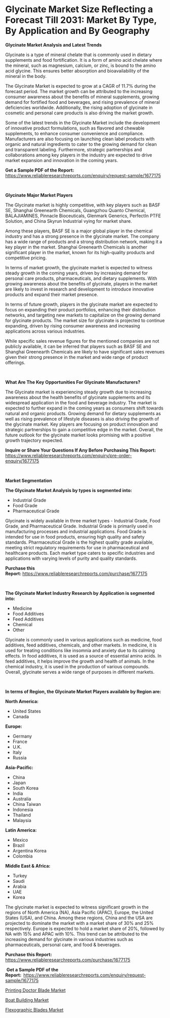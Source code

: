 <p><h1>Glycinate Market Size Reflecting a Forecast Till 2031: Market By Type, By Application and By Geography</h1></p><p><strong>Glycinate Market Analysis and Latest Trends</strong></p>
<p><p>Glycinate is a type of mineral chelate that is commonly used in dietary supplements and food fortification. It is a form of amino acid chelate where the mineral, such as magnesium, calcium, or zinc, is bound to the amino acid glycine. This ensures better absorption and bioavailability of the mineral in the body.</p><p>The Glycinate Market is expected to grow at a CAGR of 11.7% during the forecast period. The market growth can be attributed to the increasing consumer awareness about the benefits of mineral supplements, growing demand for fortified food and beverages, and rising prevalence of mineral deficiencies worldwide. Additionally, the rising adoption of glycinate in cosmetic and personal care products is also driving the market growth.</p><p>Some of the latest trends in the Glycinate Market include the development of innovative product formulations, such as flavored and chewable supplements, to enhance consumer convenience and compliance. Manufacturers are also focusing on launching clean label products with organic and natural ingredients to cater to the growing demand for clean and transparent labeling. Furthermore, strategic partnerships and collaborations among key players in the industry are expected to drive market expansion and innovation in the coming years.</p></p>
<p><strong>Get a Sample PDF of the Report:&nbsp;</strong> <a href="https://www.reliableresearchreports.com/enquiry/request-sample/1677175">https://www.reliableresearchreports.com/enquiry/request-sample/1677175</a></p>
<p>&nbsp;</p>
<p><strong>Glycinate Major Market Players</strong></p>
<p><p>The Glycinate market is highly competitive, with key players such as BASF SE, Shanghai Greenearth Chemicals, Guangzhou Quanto Chemical, BALAJIAMINES, Pinnacle Bioceuticals, Glenmark Generics, PerfectIn PTFE Solution, and China Skyrun Industrial vying for market share. </p><p>Among these players, BASF SE is a major global player in the chemical industry and has a strong presence in the glycinate market. The company has a wide range of products and a strong distribution network, making it a key player in the market. Shanghai Greenearth Chemicals is another significant player in the market, known for its high-quality products and competitive pricing. </p><p>In terms of market growth, the glycinate market is expected to witness steady growth in the coming years, driven by increasing demand for personal care products, pharmaceuticals, and dietary supplements. With growing awareness about the benefits of glycinate, players in the market are likely to invest in research and development to introduce innovative products and expand their market presence.</p><p>In terms of future growth, players in the glycinate market are expected to focus on expanding their product portfolios, enhancing their distribution networks, and targeting new markets to capitalize on the growing demand for glycinate products. The market size for glycinate is projected to continue expanding, driven by rising consumer awareness and increasing applications across various industries.</p><p>While specific sales revenue figures for the mentioned companies are not publicly available, it can be inferred that players such as BASF SE and Shanghai Greenearth Chemicals are likely to have significant sales revenues given their strong presence in the market and wide range of product offerings.</p></p>
<p>&nbsp;</p>
<p><strong>What Are The Key Opportunities For Glycinate Manufacturers?</strong></p>
<p><p>The Glycinate market is experiencing steady growth due to increasing awareness about the health benefits of glycinate supplements and its widespread application in the food and beverage industry. The market is expected to further expand in the coming years as consumers shift towards natural and organic products. Growing demand for dietary supplements as well as rising prevalence of lifestyle diseases is also driving the growth of the glycinate market. Key players are focusing on product innovation and strategic partnerships to gain a competitive edge in the market. Overall, the future outlook for the glycinate market looks promising with a positive growth trajectory expected.</p></p>
<p><strong>Inquire or Share Your Questions If Any Before Purchasing This Report:</strong> <a href="https://www.reliableresearchreports.com/enquiry/pre-order-enquiry/1677175">https://www.reliableresearchreports.com/enquiry/pre-order-enquiry/1677175</a></p>
<p>&nbsp;</p>
<p><strong>Market Segmentation</strong></p>
<p><strong>The Glycinate Market Analysis by types is segmented into:</strong></p>
<p><ul><li>Industrial Grade</li><li>Food Grade</li><li>Pharmaceutical Grade</li></ul></p>
<p><p>Glycinate is widely available in three market types - Industrial Grade, Food Grade, and Pharmaceutical Grade. Industrial Grade is primarily used in manufacturing processes and industrial applications. Food Grade is intended for use in food products, ensuring high quality and safety standards. Pharmaceutical Grade is the highest quality grade available, meeting strict regulatory requirements for use in pharmaceutical and healthcare products. Each market type caters to specific industries and applications with varying levels of purity and quality standards.</p></p>
<p><strong>Purchase this Report:&nbsp;</strong><a href="https://www.reliableresearchreports.com/purchase/1677175">https://www.reliableresearchreports.com/purchase/1677175</a></p>
<p>&nbsp;</p>
<p><strong>The Glycinate Market Industry Research by Application is segmented into:</strong></p>
<p><ul><li>Medicine</li><li>Food Additives</li><li>Feed Additives</li><li>Chemical</li><li>Other</li></ul></p>
<p><p>Glycinate is commonly used in various applications such as medicine, food additives, feed additives, chemicals, and other markets. In medicine, it is used for treating conditions like insomnia and anxiety due to its calming effects. In food additives, it is used as a source of essential amino acids. In feed additives, it helps improve the growth and health of animals. In the chemical industry, it is used in the production of various compounds. Overall, glycinate serves a wide range of purposes in different markets.</p></p>
<p>&nbsp;</p>
<p><strong>In terms of Region, the Glycinate Market Players available by Region are:</strong></p>
<p>
    <p> <strong> North America: </strong>
        <ul>
            <li>United States</li>
            <li>Canada</li>
        </ul>
        </p> 
    <p> <strong> Europe: </strong>
        <ul>
            <li>Germany</li>
            <li>France</li>
            <li>U.K.</li>
            <li>Italy</li>
            <li>Russia</li>
        </ul>
        </p> 
    <p> <strong> Asia-Pacific: </strong>
        <ul>
            <li>China</li>
            <li>Japan</li>
            <li>South Korea</li>
            <li>India</li>
            <li>Australia</li>
            <li>China Taiwan</li>
            <li>Indonesia</li>
            <li>Thailand</li>
            <li>Malaysia</li>
        </ul>
        </p> 
    <p> <strong> Latin America: </strong>
        <ul>
            <li>Mexico</li>
            <li>Brazil</li>
            <li>Argentina Korea</li>
            <li>Colombia</li>
        </ul>
        </p> 
    <p> <strong> Middle East & Africa: </strong>
        <ul>
            <li>Turkey</li>
            <li>Saudi</li>
            <li>Arabia</li>
            <li>UAE</li>
            <li>Korea</li>
        </ul>
    </p>
    </p>
<p><p>The glycinate market is expected to witness significant growth in the regions of North America (NA), Asia Pacific (APAC), Europe, the United States (USA), and China. Among these regions, China and the USA are projected to dominate the market with a market share of 30% and 25% respectively. Europe is expected to hold a market share of 20%, followed by NA with 15% and APAC with 10%. This trend can be attributed to the increasing demand for glycinate in various industries such as pharmaceuticals, personal care, and food & beverages.</p></p>
<p><strong>Purchase this Report: </strong><a href="https://www.reliableresearchreports.com/purchase/1677175">https://www.reliableresearchreports.com/purchase/1677175</a></p>
<p>&nbsp;<strong>Get a Sample PDF of the Report:&nbsp;&nbsp;</strong><a href="https://www.reliableresearchreports.com/enquiry/request-sample/1677175">https://www.reliableresearchreports.com/enquiry/request-sample/1677175</a></p>
<p><strong></strong></p>
<p><p><a href="https://view.publitas.com/reportprime-1/printing-doctor-blade-market-insights-market-players-and-forecast-till-2030/">Printing Doctor Blade Market</a></p><p><a href="https://view.publitas.com/reportprime-1/boat-building-market-size-share-trends-analysis-report-by-application-regional-outlook-competitive-strategies-and-segment-forecasts-2023-2030/">Boat Building Market</a></p><p><a href="https://view.publitas.com/reportprime-1/flexographic-blades-market-research-report-the-key-to-successful-business-strategy-forecasted-for-period-from-2023-2030/">Flexographic Blades Market</a></p></p>